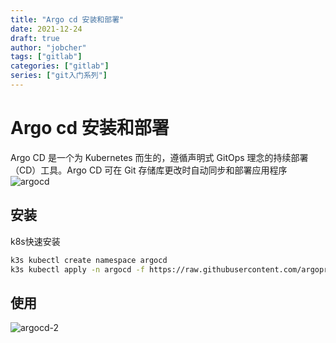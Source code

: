 ```yaml
---
title: "Argo cd 安装和部署"
date: 2021-12-24
draft: true
author: "jobcher"
tags: ["gitlab"]
categories: ["gitlab"]
series: ["git入门系列"]
---
```

# Argo cd 安装和部署
Argo CD 是一个为 Kubernetes 而生的，遵循声明式 GitOps 理念的持续部署（CD）工具。Argo CD 可在 Git 存储库更改时自动同步和部署应用程序
![argocd](/images/argocd-1.png)
## 安装
k8s快速安装
```sh
k3s kubectl create namespace argocd
k3s kubectl apply -n argocd -f https://raw.githubusercontent.com/argoproj/argo-cd/stable/manifests/install.yaml
```
## 使用
![argocd-2](/images/argocd_2.png)